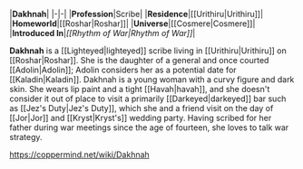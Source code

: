 |**Dakhnah**|
|-|-|
|**Profession**|Scribe|
|**Residence**|[[Urithiru\|Urithiru]]|
|**Homeworld**|[[Roshar\|Roshar]]|
|**Universe**|[[Cosmere\|Cosmere]]|
|**Introduced In**|*[[Rhythm of War\|Rhythm of War]]*|

**Dakhnah** is a [[Lighteyed\|lighteyed]] scribe living in [[Urithiru\|Urithiru]] on [[Roshar\|Roshar]]. She is the daughter of a general and once courted [[Adolin\|Adolin]]; Adolin considers her as a potential date for [[Kaladin\|Kaladin]].
Dakhnah is a young woman with a curvy figure and dark skin. She wears lip paint and a tight [[Havah\|havah]], and she doesn't consider it out of place to visit a primarily [[Darkeyed\|darkeyed]] bar such as [[Jez's Duty\|Jez's Duty]], which she and a friend visit on the day of [[Jor\|Jor]] and [[Kryst\|Kryst's]] wedding party. Having scribed for her father during war meetings since the age of fourteen, she loves to talk war strategy.



https://coppermind.net/wiki/Dakhnah